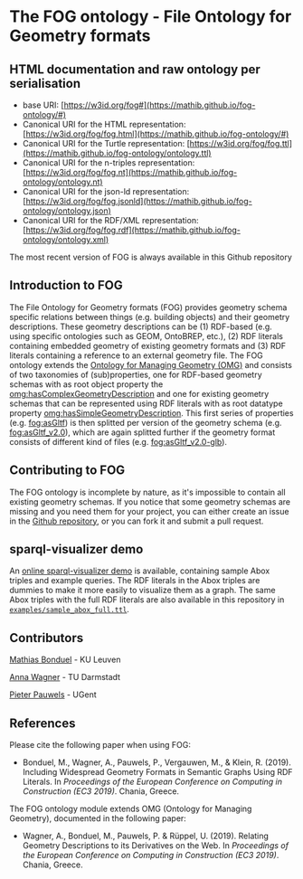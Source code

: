 # The FOG ontology - File Ontology for Geometry formats

## HTML documentation and raw ontology per serialisation

* base URI: [https://w3id.org/fog#](https://mathib.github.io/fog-ontology/#)
* Canonical URI for the HTML representation: [https://w3id.org/fog/fog.html](https://mathib.github.io/fog-ontology/#)
* Canonical URI for the Turtle representation: [https://w3id.org/fog/fog.ttl](https://mathib.github.io/fog-ontology/ontology.ttl)
* Canonical URI for the n-triples representation: [https://w3id.org/fog/fog.nt](https://mathib.github.io/fog-ontology/ontology.nt)
* Canonical URI for the json-ld representation: [https://w3id.org/fog/fog.jsonld](https://mathib.github.io/fog-ontology/ontology.json)
* Canonical URI for the RDF/XML representation: [https://w3id.org/fog/fog.rdf](https://mathib.github.io/fog-ontology/ontology.xml)

The most recent version of FOG is always available in this Github repository

## Introduction to FOG

The File Ontology for Geometry formats (FOG) provides geometry schema specific relations between things (e.g. building objects) and their geometry descriptions. These geometry descriptions can be (1) RDF-based (e.g. using specific ontologies such as GEOM, OntoBREP, etc.), (2) RDF literals containing embedded geometry of existing geometry formats and (3) RDF literals containing a reference to an external geometry file. The FOG ontology extends the [Ontology for Managing Geometry (OMG)](https://w3id.org/omg#) and consists of two taxonomies of (sub)properties, one for RDF-based geometry schemas with as root object property the [omg:hasComplexGeometryDescription](https://w3id.org/omg#hasComplexGeometryDescription) and one for existing geometry schemas that can be represented using RDF literals with as root datatype property [omg:hasSimpleGeometryDescription](https://w3id.org/omg#hasSimpleGeometryDescription). This first series of properties (e.g. [fog:asGltf](https://w3id.org/fog#asGltf)) is then splitted per version of the geometry schema (e.g. [fog:asGltf_v2.0](https://mathib.github.io/fog-ontology/#asGltf_v2.0)), which are again splitted further if the geometry format consists of different kind of files (e.g. [fog:asGltf_v2.0-glb](https://mathib.github.io/fog-ontology/#asGltf_v2.0-glb)).

## Contributing to FOG

The FOG ontology is incomplete by nature, as it's impossible to contain all existing geometry schemas. If you notice that some geometry schemas are missing and you need them for your project, you can either create an issue in the [Github repository](https://github.com/mathib/fog-ontology), or you can fork it and submit a pull request.

## sparql-visualizer demo

An [online sparql-visualizer demo](https://madsholten.github.io/sparql-visualizer/?file=https://raw.githubusercontent.com/mathib/fog-ontology/master/examples/fog-demo.json) is available, containing sample Abox triples and example queries. The RDF literals in the Abox triples are dummies to make it more easily to visualize them as a graph. The same Abox triples with the full RDF literals are also available in this repository in [`examples/sample_abox_full.ttl`](https://github.com/mathib/fog-ontology/blob/master/examples/sample_abox_full.ttl).

## Contributors

[Mathias Bonduel](https://github.com/mathib) - KU Leuven

[Anna Wagner](https://github.com/AnnaWagner) - TU Darmstadt

[Pieter Pauwels](https://github.com/pipauwel) - UGent

## References
Please cite the following paper when using FOG:

* Bonduel, M., Wagner, A., Pauwels, P., Vergauwen, M., & Klein, R. (2019). Including Widespread Geometry Formats in Semantic Graphs Using RDF Literals. In *Proceedings of the European Conference on Computing in Construction (EC3 2019)*. Chania, Greece.

The FOG ontology module extends OMG (Ontology for Managing Geometry), documented in the following paper:

* Wagner, A., Bonduel, M., Pauwels, P. & Rüppel, U. (2019). Relating Geometry Descriptions to its Derivatives on the Web. In *Proceedings of the European Conference on Computing in Construction (EC3 2019)*. Chania, Greece.